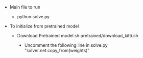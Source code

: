 - Main file to run
	- python solve.py

- To initialize from pretrained model
	
	- Download Pretrained model
		sh pretrained/download_kitti.sh

        - Uncomment the following line in solve.py
	    "solver.net.copy_from(weights)"
